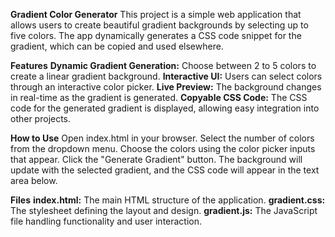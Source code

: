 **Gradient Color Generator**
This project is a simple web application that allows users to create beautiful gradient backgrounds by selecting up to five colors.
The app dynamically generates a CSS code snippet for the gradient, which can be copied and used elsewhere.

**Features**
**Dynamic Gradient Generation:** Choose between 2 to 5 colors to create a linear gradient background.
**Interactive UI:** Users can select colors through an interactive color picker.
**Live Preview:** The background changes in real-time as the gradient is generated.
**Copyable CSS Code:** The CSS code for the generated gradient is displayed, allowing easy integration into other projects.

**How to Use**
Open index.html in your browser.
Select the number of colors from the dropdown menu.
Choose the colors using the color picker inputs that appear.
Click the "Generate Gradient" button.
The background will update with the selected gradient, and the CSS code will appear in the text area below.

**Files**
**index.html:** The main HTML structure of the application.
**gradient.css:** The stylesheet defining the layout and design.
**gradient.js:** The JavaScript file handling functionality and user interaction.
